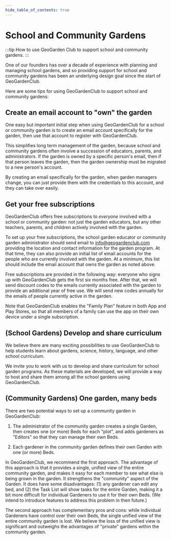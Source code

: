 ```yaml
---
hide_table_of_contents: true
---
```


# School and Community Gardens

:::tip How to use GeoGarden Club to support school and community gardens. 
:::

One of our founders has over a decade of experience with planning and managing school gardens, and so providing support for school and community gardens has been an underlying design goal since the start of GeoGardenClub.

Here are some tips for using GeoGardenClub to support school and community gardens:

## Create an email account to "own" the garden

One easy but important initial step when using GeoGardenClub for a school or community garden is to create an email account specifically for the garden, then use that account to register with GeoGardenClub.

This simplifies long term management of the garden, because school and community gardens often involve a succession of educators, parents, and administrators.  If the garden is owned by a specific person's email, then if that person leaves the garden, then the garden ownership must be migrated to a new person's account.

By creating an email specifically for the garden, when garden managers change, you can just provide them with the credentials to this account, and they can take over easily.

## Get your free subscriptions

GeoGardenClub offers free subscriptions to *everyone* involved with a school or community garden: not just the garden educators, but any other teachers, parents, and children actively involved with the garden. 

To set up your free subscriptions, the school garden educator or community garden administrator should send email to info@geogardenclub.com providing the location and contact information for the garden program. At that time, they can also provide an initial list of email accounts for the people who are currently involved with the garden.  At a minimum, this list should include the email account that owns the garden as noted above.

Free subscriptions are provided in the following way: everyone who signs up with GeoGardenClub gets the first six months free.  After that, we will send discount codes to the emails currently associated with the garden to provide an additional year of free use. We will send new codes annually for the emails of people currently active in the garden.

Note that GeoGardenClub enables the "Family Plan" feature in both App and Play Stores, so that all members of a family can use the app on their own device under a single subscription.

## (School Gardens) Develop and share curriculum

We believe there are many exciting possibilities to use GeoGardenClub to help students learn about gardens, science, history, language, and other school curriculum. 

We invite you to work with us to develop and share curriculum for school garden programs.  As these materials are developed, we will provide a way to host and share them among all the school gardens using GeoGardenClub.

## (Community Gardens) One garden, many beds

There are two potential ways to set up a community garden in GeoGardenClub: 

1. The administrator of the community garden creates a single Garden, then creates one (or more) Beds for each "plot", and adds gardeners as "Editors" so that they can manage their own Beds. 

2. Each gardener in the community garden defines their own Garden with one (or more) Beds. 

In GeoGardenClub, we recommend the first approach. The advantage of this approach is that it provides a single, unified view of the entire community garden, and makes it easy for each member to see what else is being grown in the garden. It strengthens the "community" aspect of the Garden.  It does have some disadvantages: (1) any gardener can edit any bed, and (2) the Task List will show tasks for the entire Garden, making it a bit more difficult for individual Gardeners to use it for their own Beds. (We intend to introduce features to address this problem in then future.)

The second approach has complementary pros and cons: while individual Gardeners have control over their own Beds, the single unified view of the entire community garden is lost. We believe the loss of the unified view is significant and outweighs the advantages of "private" gardens within the community garden.





